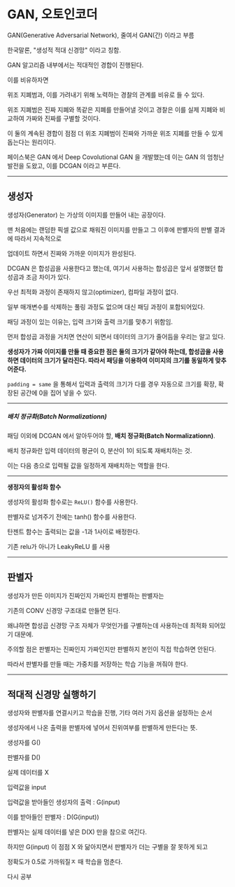 # GAN, 오토인코더



GAN(Generative Adversarial Network), 줄여서 GAN(간) 이라고 부름

한국말론, "생성적 적대 신경망" 이라고 칭함.



GAN 알고리즘 내부에서는 적대적인 경합이 진행된다.

이를 비유하자면

위조 지폐범과, 이를 가려내기 위해 노력하는 경찰의 관계를 비유로 들 수 있다.

위조 지폐범은 진짜 지폐와 똑같은 지폐를 만들어낼 것이고 경찰은 이를 실제 지폐와 비교하여 가짜와 진짜를 구별할 것이다. 

이 둘의 계속된 경합이 점점 더 위조 지폐범이 진짜와 가까운 위조 지폐를 만들 수 있게 돕는다는 원리이다.

페이스북은 GAN 에서 Deep Covolutional GAN 을 개발했는데 이는 GAN 의 엄청난 발전을 도왔고, 이를 DCGAN 이라고 부른다.



<HR>



## 생성자



생성자(Generator) 는 가상의 이미지를 만들어 내는 공장이다.

맨 처음에는 랜덤한 픽셀 값으로 채워진 이미지를 만들고 그 이후에 판별자의 판별 결과에 따라서 지속적으로 

업데이트 하면서 진짜와 가까운 이미지가 완성된다.



DCGAN 은 합성곱을 사용한다고 했는데, 여기서 사용하는 합성곱은 앞서 설명했던 합성곱과 조금 차이가 있다.

우선 최적화 과정이 존재하지 않고(optimizer), 컴파일 과정이 없다.

일부 매개변수를 삭제하는 풀링 과정도 없으며 대신 패딩 과정이 포함되어있다.



패딩 과정이 있는 이유는, 입력 크기와 출력 크기를 맞추기 위함임.

먼저 합성곱 과정을 거치면 연산이 되면서 데이터의 크기가 줄어듬을 우리는 알고 있다.

**생성자가 가짜 이미지를 만들 때 중요한 점은 둘의 크기가 같아야 하는데, 합성곱을 사용하면 데이터의 크기가 달라진다. 따라서 패딩을 이용하여 이미지의 크기를 동일하게 맞추어준다.**



`padding = same` 을 통해서 입력과 출력의 크기가 다를 경우 자동으로 크기를 확장, 확장된 공간에 0을 집어 넣을 수 있다.



<hr>

##### **배치 정규화(Batch Normalizationn)**



패딩 이외에 DCGAN 에서 알아두어야 할, **배치 정규화(Batch Normalizationn)**.



배치 정규화란 입력 데이터의 평균이 0, 분산이 1이 되도록 재배치하는 것.

이는 다음 층으로 입력될 값을 일정하게 재배치하는 역할을 한다.



<hr>

**생정자의 활성화 함수**



생성자의 활성화 함수로는 `ReLU()` 함수를 사용한다.

판별자로 넘겨주기 전에는 tanh() 함수를 사용한다.

탄젠트 함수는 출력되는 값을 -1과 1사이로 배정한다.



기존 relu가 아니가 LeakyReLU 를 사용



<HR>

## 판별자



생성자가 만든 이미지가 진짜인지 가짜인지 판별하는 판별자는

기존의 CONV 신경망 구조대로 만들면 된다.

왜냐하면 합성곱 신경망 구조 자체가 무엇인가를 구별하는데 사용하는데 최적화 되어있기 대문에.



주의할 점은 판별자는 진짜인지 가짜인지만 판별하지 본인이 직접 학습하면 안된다.

따라서 판별자를 만들 때는 가중치를 저장하는 학습 기능을 꺼줘야 한다.



<hr>

## 적대적 신경망 실행하기



생성자와 판별자를 연결시키고 학습을 진행, 기타 여러 가지 옵션을 설정하는 순서



생성자에서 나온 출력을 판별자에 넣어서 진위여부를 판별하게 만든다는 뜻.



생성자를 G()

판별자를 D()

실제 데이터를 X

입력값을 input



입력값을 받아들인 생성자의 출력 : G(input)

이를 받아들인 판별자 : D(G(input))



판별자는 실제 데이터를 넣은 D(X) 만을 참으로 여긴다.

하지만 G(input) 이 점점 X 와 닮아지면서 판별자가 더는 구별을 잘 못하게 되고

정확도가 0.5로 가까워질ㅈ 때 학습을 멈춘다.



다시 공부











